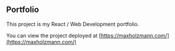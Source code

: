 ## Portfolio  
This project is my React / Web Development portfolio.

You can view the project deployed at [https://maxholzmann.com/](https://maxholzmann.com/)
